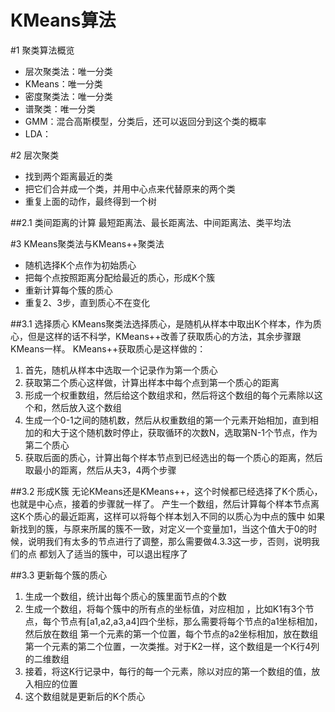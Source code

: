 KMeans算法
=
#1 聚类算法概览
- 层次聚类法：唯一分类
- KMeans：唯一分类
- 密度聚类法：唯一分类
- 谱聚类：唯一分类
- GMM：混合高斯模型，分类后，还可以返回分到这个类的概率
- LDA：

#2 层次聚类
- 找到两个距离最近的类
- 把它们合并成一个类，并用中心点来代替原来的两个类
- 重复上面的动作，最终得到一个树

##2.1 类间距离的计算
最短距离法、最长距离法、中间距离法、类平均法

#3 KMeans聚类法与KMeans++聚类法
- 随机选择K个点作为初始质心
- 把每个点按照距离分配给最近的质心，形成K个簇
- 重新计算每个簇的质心
- 重复2、3步，直到质心不在变化

##3.1 选择质心
KMeans聚类法选择质心，是随机从样本中取出K个样本，作为质心，但是这样的话不科学，KMeans++改善了获取质心的方法，其余步骤跟KMeans一样。
KMeans++获取质心是这样做的：
1. 首先，随机从样本中选取一个记录作为第一个质心
2. 获取第二个质心这样做，计算出样本中每个点到第一个质心的距离
3. 形成一个权重数组，然后给这个数组求和，然后将这个数组的每个元素除以这个和，然后放入这个数组
4. 生成一个0-1之间的随机数，然后从权重数组的第一个元素开始相加，直到相加的和大于这个随机数时停止，获取循环的次数N，选取第N-1个节点，作为第二个质心
5. 获取后面的质心，计算出每个样本节点到已经选出的每一个质心的距离，然后取最小的距离，然后从夫3，4两个步骤

##3.2 形成K簇
无论KMeans还是KMeans++，这个时候都已经选择了K个质心，也就是中心点，接着的步骤就一样了。
产生一个数组，然后计算每个样本节点离这K个质心的最近距离，这样可以将每个样本划入不同的以质心为中点的簇中
如果新找到的簇，与原来所属的簇不一致，对定义一个变量加1，当这个值大于0的时候，说明我们有太多的节点进行了调整，那么需要做4.3.3这一步，否则，说明我们的点
都划入了适当的簇中，可以退出程序了

##3.3 更新每个簇的质心
1. 生成一个数组，统计出每个质心的簇里面节点的个数
2. 生成一个数组，将每个簇中的所有点的坐标值，对应相加 ，比如K1有3个节点，每个节点有[a1,a2,a3,a4]四个坐标，那么需要将每个节点的a1坐标相加，然后放在数组
第一个元素的第一个位置，每个节点的a2坐标相加，放在数组第一个元素的第二个位置，一次类推。对于K2一样，这个数组是一个K行4列的二维数组
3. 接着，将这K行记录中，每行的每一个元素，除以对应的第一个数组的值，放入相应的位置
4. 这个数组就是更新后的K个质心